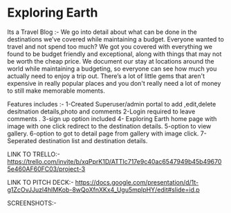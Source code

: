 # Exploring Earth
Its a Travel Blog :-
We go into detail about what can be done in the destinations we’ve covered while maintaining a budget. Everyone wanted to travel and not spend too much? We got you covered with everything we found to be budget friendly and exceptional, along with things that may not be worth the cheap price. 
We document our stay at locations around the world while maintaining a budgeting, so everyone can see how much you actually need to enjoy a trip out. There’s a lot of little gems that aren't expensive in really popular places and you don't really need a lot of money to still make memorable moments.

Features includes :-
1-Created Superuser/admin portal to add ,edit,delete desitnation details,photo and comments
2-Login required to leave comments .
3-sign up option included
4- Exploring Earth home page with image with one click redirect to the destination details.
5-option to view gallery.
6-option to got to detail page from gallery with image click.
7-Seperated destination list and destination details.

LINK TO TRELLO:-
https://trello.com/invite/b/xqPprK1D/ATTIc717e9c40ac6547949b45b496705e460AF60FC03/project-3

LINK TO PITCH DECK:-
https://docs.google.com/presentation/d/1t-g1ZcOvJJuzl4hIMKob-8wQoXfnXKx4_Ugu5mplpHY/edit#slide=id.p

SCREENSHOTS:-


